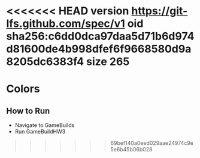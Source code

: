 <<<<<<< HEAD
version https://git-lfs.github.com/spec/v1
oid sha256:c6dd0dca97daa5d71b6d974d81600de4b998dfef6f9668580d9a8205dc6383f4
size 265
=======
# Colors

## How to Run
- Navigate to GameBuilds
- Run GameBuildHW3
>>>>>>> 69bef140a0eed029aae24974c9e5e6b45b06b028
